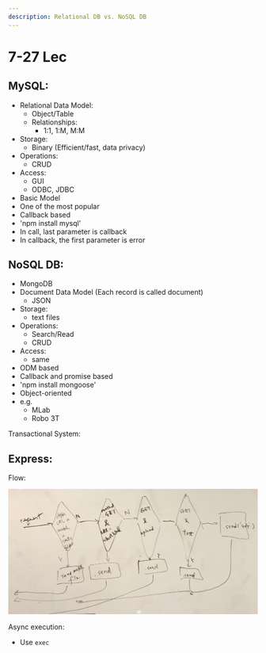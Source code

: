 ```yaml
---
description: Relational DB vs. NoSQL DB
---
```


# 7-27 Lec

## MySQL:

* Relational Data Model: 
  * Object/Table
  * Relationships:
    * 1:1, 1:M, M:M
* Storage:
  * Binary \(Efficient/fast, data privacy\)
* Operations:
  * CRUD
* Access:
  * GUI
  * ODBC, JDBC
* Basic Model
* One of the most popular
* Callback based
* 'npm install mysql'
* In call, last parameter is callback
* In callback, the first parameter is error

## NoSQL DB:

* MongoDB
* Document Data Model \(Each record is called document\)
  * JSON
* Storage:
  * text files
* Operations:
  * Search/Read
  * CRUD
* Access:
  * same
* ODM based
* Callback and promise based
* 'npm install mongoose'
* Object-oriented
* e.g. 
  * MLab
  * Robo 3T

Transactional System:

## Express:

Flow:

![](.gitbook/assets/img_3261%20%281%29.jpg)

Async execution:

* Use `exec`



